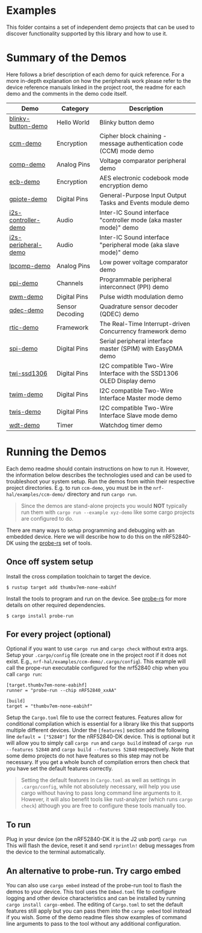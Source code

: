 # Examples

This folder contains a set of independent demo projects that can be used to discover functionality supported by this library and how to use it.


# Summary of the Demos

Here follows a brief description of each demo for quick reference. For a more in-depth explanation on how the peripherals work please refer to the device reference manuals linked in the project root, the readme for each demo and the comments in the demo code itself.

| Demo                                                  | Category          | Description                                                           |
|-------------------------------------------------------|-------------------|-----------------------------------------------------------------------|
| [blinky-button-demo](./blinky-button-demo/README.md)  | Hello World       | Blinky button demo                                                    |
| [ccm-demo](./ccm-demo/README.md)                      | Encryption        | Cipher block chaining - message authentication code (CCM) mode demo   |
| [comp-demo](./comp-demo/README.md)                    | Analog Pins       | Voltage comparator peripheral demo                                    |
| [ecb-demo](./ecb-demo/README.md)                      | Encryption        | AES electronic codebook mode encryption demo                          |
| [gpiote-demo](./gpiote-demo/README.md)                | Digital Pins      | General-Purpose Input Output Tasks and Events module demo             |
| [i2s-controller-demo](./i2s-controller-demo/README.md)| Audio             | Inter-IC Sound interface "controller mode (aka master mode)" demo     |
| [i2s-peripheral-demo](./i2s-peripheral-demo/README.md)| Audio             | Inter-IC Sound interface "peripheral mode (aka slave mode)" demo      |
| [lpcomp-demo](./lpcomp-demo/README.md)                | Analog Pins       | Low power voltage comparator demo                                     |
| [ppi-demo](./ppi-demo/README.md)                      | Channels          | Programmable peripheral interconnect (PPI) demo                       |
| [pwm-demo](./pwm-demo/README.md)                      | Digital Pins      | Pulse width modulation demo                                           |
| [qdec-demo](./qdec-demo/README.md)                    | Sensor Decoding   | Quadrature sensor decoder (QDEC) demo                                 |
| [rtic-demo](./rtic-demo/README.md)                    | Framework         | The Real-Time Interrupt-driven Concurrency framework demo             |
| [spi-demo](./spi-demo/README.md)                      | Digital Pins      | Serial peripheral interface master (SPIM) with EasyDMA demo           |
| [twi-ssd1306](./twi-ssd1306/README.md)                | Digital Pins      | I2C compatible Two-Wire Interface with the SSD1306 OLED Display demo  |
| [twim-demo](./twim-demo/README.md)                    | Digital Pins      | I2C compatible Two-Wire Interface Master mode demo                    |
| [twis-demo](./twis-demo/README.md)                    | Digital Pins      | I2C compatible Two-Wire Interface Slave mode demo                     |
| [wdt-demo](./wdt-demo/README.md)                      | Timer             | Watchdog timer demo                                                   |


# Running the Demos

Each demo readme should contain instructions on how to run it. However, the information below describes the technologies used and can be used to troubleshoot your system setup. Run the demos from within their respective project directories. E.g. to run `ccm-demo`, you must be in the `nrf-hal/examples/ccm-demo/` directory and run `cargo run`.
> Since the demos are stand-alone projects you would **NOT** typically run them with `cargo run --example xyz-demo` like some cargo projects are configured to do.

There are many ways to setup programming and debugging with an embedded device. Here we will describe how to do this on the nRF52840-DK using the [probe-rs](https://probe.rs/) set of tools. 

## Once off system setup

Install the cross compilation toolchain to target the device.
```console
$ rustup target add thumbv7em-none-eabihf
```
Install the tools to program and run on the device. See [probe-rs](https://github.com/probe-rs/probe-rs) for more details on other required dependencies.
```console
$ cargo install probe-run
```

## For every project (optional)

Optional if you want to use `cargo run` and `cargo check` without extra args. Setup your `.cargo/config` file (create one in the project root if it does not exist. E.g., `nrf-hal/examples/ccm-demo/.cargo/config`). This example will call the prope-run executable configured for the nrf52840 chip when you call `cargo run`:
```
[target.thumbv7em-none-eabihf]
runner = "probe-run --chip nRF52840_xxAA"

[build]
target = "thumbv7em-none-eabihf"
```
Setup the `Cargo.toml` file to use the correct features. Features allow for conditional compilation which is essential for a library like this that supports multiple different devices. Under the `[features]` section add the following line `default = ["52840"]` for the nRF52840-DK device. This is optional but it will allow you to simply call `cargo run` and `cargo build` instead of `cargo run --features 52840` and `cargo build --features 52840` respectively. Note that some demo projects do not have features so this step may not be necessary. If you get a whole bunch of compilation errors then check that you have set the default features correctly. 
> Setting the default features in `Cargo.toml` as well as settings in `.cargo/config`, while not absolutely necessary, will help you use cargo without having to pass long command line arguments to it. However, it will also benefit tools like rust-analyzer (which runs `cargo check`) although you are free to configure these tools manually too.

## To run

Plug in your device (on the nRF52840-DK it is the J2 usb port)
`cargo run`
This will flash the device, reset it and send `rprintln!` debug messages from the device to the terminal automatically.

## An alternative to probe-run. Try cargo embed

You can also use `cargo embed` instead of the probe-run tool to flash the demos to your device. This tool uses the `Embed.toml` file to configure logging and other device characteristics and can be installed by running `cargo install cargo-embed`. The editing of `Cargo.toml` to set the default features still apply but you can pass them into the `cargo embed` tool instead if you wish. Some of the demo readme files show examples of command line arguments to pass to the tool without any additional configuration.
